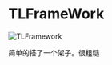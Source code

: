 # TLFrameWork

![TLFramework](http://upload-images.jianshu.io/upload_images/1062695-15cfb55292d3a3d4.gif?imageMogr2/auto-orient/strip)

简单的搭了一个架子。很粗糙